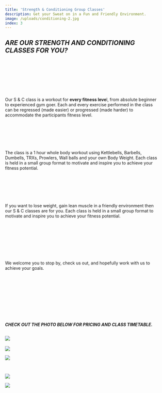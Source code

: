 ```yaml
---
title: 'Strength & Conditioning Group Classes'
description: Get your Sweat on in a Fun and Friendly Environment.
image: /uploads/conditioning-2.jpg
index: 3
---
```



## *ARE OUR STRENGTH AND CONDITIONING CLASSES FOR YOU?*

&nbsp;

&nbsp;

&nbsp;

&nbsp;

Our S & C class is a workout for **every fitness leve**l, from absolute beginner to experienced gym goer. Each and every exercise performed in the class can be regressed (made easier) or progressed (made harder) to accommodate the participants fitness level.

&nbsp;

&nbsp;

&nbsp;

The class is a 1 hour whole body workout using Kettlebells, Barbells, Dumbells, TRXs, Prowlers, Wall balls and your own Body Weight. Each class is held in a small group format to motivate and inspire you to achieve your fitness potential.

&nbsp;

&nbsp;

&nbsp;

If you want to lose weight, gain lean muscle in a friendly environment then our S & C classes are for you. Each class is held in a small group format to motivate and inspire you to achieve your fitness potential.

&nbsp;

&nbsp;

&nbsp;

&nbsp;

We welcome you to stop by, check us out, and hopefully work with us to achieve your goals.

&nbsp;

&nbsp;

&nbsp;

&nbsp;

&nbsp;

***CHECK OUT THE PHOTO BELOW FOR PRICING AND CLASS TIMETABLE.***

## ![](/uploads/versions/16729124-584331248422110-810125834566841890-n---x----676-960x---.jpg)

![](/uploads/versions/15578771-558231791032056-7425311277300561419-n---x----540-960x---.jpg)

![](/uploads/versions/17103767-592141364307765-2548626954610019975-n---x----720-960x---.jpg)

&nbsp;

![](/uploads/versions/17342905-598330113688890-2652536691749965103-n---x----720-960x---.jpg)

![](/uploads/versions/15578411-558231804365388-58909307928169235-n---x----540-960x---.jpg)